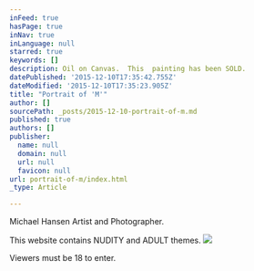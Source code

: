 ```yaml
---
inFeed: true
hasPage: true
inNav: true
inLanguage: null
starred: true
keywords: []
description: Oil on Canvas.  This  painting has been SOLD.
datePublished: '2015-12-10T17:35:42.755Z'
dateModified: '2015-12-10T17:35:23.905Z'
title: "Portrait of 'M'"
author: []
sourcePath: _posts/2015-12-10-portrait-of-m.md
published: true
authors: []
publisher:
  name: null
  domain: null
  url: null
  favicon: null
url: portrait-of-m/index.html
_type: Article

---
```

Michael Hansen Artist and Photographer.

This website contains NUDITY and ADULT themes.
![](https://s3-us-west-2.amazonaws.com/the-grid-img/p/c66d6d7f8bbc21744243ec5fcf998f8520084f62.jpg)

Viewers must be 18 to enter.